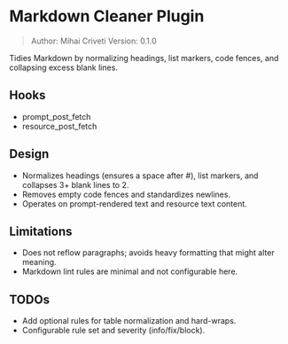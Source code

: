 # Markdown Cleaner Plugin

> Author: Mihai Criveti
> Version: 0.1.0

Tidies Markdown by normalizing headings, list markers, code fences, and collapsing excess blank lines.

## Hooks
- prompt_post_fetch
- resource_post_fetch

## Design
- Normalizes headings (ensures a space after #), list markers, and collapses 3+ blank lines to 2.
- Removes empty code fences and standardizes newlines.
- Operates on prompt-rendered text and resource text content.

## Limitations
- Does not reflow paragraphs; avoids heavy formatting that might alter meaning.
- Markdown lint rules are minimal and not configurable here.

## TODOs
- Add optional rules for table normalization and hard-wraps.
- Configurable rule set and severity (info/fix/block).
